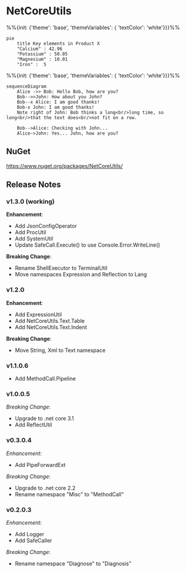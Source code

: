 # NetCoreUtils

%%{init: {'theme': 'base', 'themeVariables': { 'textColor': 'white'}}}%%
```mermaid
pie
    title Key elements in Product X
    "Calcium" : 42.96
    "Potassium" : 50.05
    "Magnesium" : 10.01
    "Iron" :  5
```

%%{init: {'theme': 'base', 'themeVariables': { 'textColor': 'white'}}}%%

```mermaid
sequenceDiagram
    Alice ->> Bob: Hello Bob, how are you?
    Bob-->>John: How about you John?
    Bob--x Alice: I am good thanks!
    Bob-x John: I am good thanks!
    Note right of John: Bob thinks a long<br/>long time, so long<br/>that the text does<br/>not fit on a row.

    Bob-->Alice: Checking with John...
    Alice->John: Yes... John, how are you?
```

## NuGet

https://www.nuget.org/packages/NetCoreUtils/

## Release Notes

### v1.3.0 (working)

**Enhancement**:

- Add JsonConfigOperator
- Add ProcUtil
- Add SystemUtil
- Update SafeCall.Execute() to use Console.Error.WriteLine()

**Breaking Change**:

- Rename ShellExecutor to TerminalUtil
- Move namespaces Expression and Reflection to Lang

### v1.2.0

**Enhancement**:

- Add ExpressionUtil
- Add NetCoreUtils.Text.Table
- Add NetCoreUtils.Text.Indent

**Breaking Change**:

- Move String, Xml to Text namespace

### v1.1.0.6

- Add MethodCall.Pipeline

### v1.0.0.5

*Breaking Change*:

- Upgrade to .net core 3.1
- Add ReflectUtil

### v0.3.0.4

*Enhancement*:

- Add PipeForwardExt

*Breaking Change*:

- Upgrade to .net core 2.2
- Rename namespace "Misc" to "MethodCall"

### v0.2.0.3

*Enhancement*:

- Add Logger
- Add SafeCaller

*Breaking Change*:

- Rename namespace "Diagnose" to "Diagnosis"

